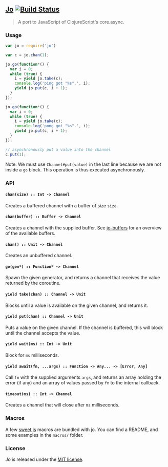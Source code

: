 
## [Jo](https://romac.me/projects/jo)  [![Build Status](https://travis-ci.org/romac/jo.png?branch=master)](https://travis-ci.org/romac/jo)

> A port to JavaScript of ClojureScript's core.async.

### Usage

```js
var jo = require('jo')

var c = jo.chan(1);

jo.go(function*() {
  var i = 0;
  while (true) {
    i = yield jo.take(c);
    console.log('ping got "%s".', i);
    yield jo.put(c, i + 1);
  }
});

jo.go(function*() {
  var i = 0;
  while (true) {
    i = yield jo.take(c);
    console.log('pong got "%s".', i);
    yield jo.put(c, i + 1);
  }
});

// asynchronously put a value into the channel
c.put(1);
```

Note: We must use `Channel#put(value)` in the last line because we are not inside a `go` block. This operation is thus executed asynchronously.

### API

#### `chan(size) :: Int -> Channel`
Creates a buffered channel with a buffer of size `size`.

#### `chan(buffer) :: Buffer -> Channel`
Creates a channel with the supplied buffer.
See [jo-buffers](romac/jo-buffers) for an overview of the available buffers.

#### `chan() :: Unit -> Channel`
Creates an unbuffered channel.

#### `go(gen*) :: Function* -> Channel`
Spawn the given generator, and returns a channel that receives the value returned by the coroutine.

#### `yield take(chan) :: Channel -> Unit`
Blocks until a value is available on the given channel, and returns it.

#### `yield put(chan) :: Channel -> Unit`
Puts a value on the given channel. If the channel is buffered, this will block until the channel accepts the value.

#### `yield wait(ms) :: Int -> Unit`
Block for `ms` milliseconds.

#### `yield await(fn, ...args) :: Function -> Any... -> [Error, Any]`
Call `fn` with the supplied arguments `args`, and returns an array holding the error (if any) and an array of values passed by `fn` to the internal callback.

#### `timeout(ms) :: Int -> Channel`
Creates a channel that will close after `ms` milliseconds.

### Macros
A few [sweet.js](http://sweetjs.org/) macros are bundled with jo. You can find a README, and some examples in the `macros/` folder.

### License

Jo is released under the [MIT license](http://romac.mit-license.org/).
